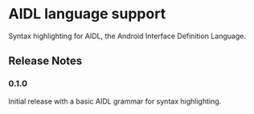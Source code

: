 # AIDL language support

Syntax highlighting for AIDL, the Android Interface Definition Language.

## Release Notes

### 0.1.0

Initial release with a basic AIDL grammar for syntax highlighting.
